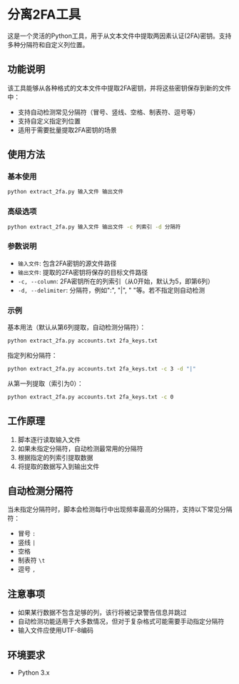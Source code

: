 # 分离2FA工具

这是一个灵活的Python工具，用于从文本文件中提取两因素认证(2FA)密钥。支持多种分隔符和自定义列位置。

## 功能说明

该工具能够从各种格式的文本文件中提取2FA密钥，并将这些密钥保存到新的文件中：
- 支持自动检测常见分隔符（冒号、竖线、空格、制表符、逗号等）
- 支持自定义指定列位置
- 适用于需要批量提取2FA密钥的场景

## 使用方法

### 基本使用

```bash
python extract_2fa.py 输入文件 输出文件
```

### 高级选项

```bash
python extract_2fa.py 输入文件 输出文件 -c 列索引 -d 分隔符
```

### 参数说明

- `输入文件`: 包含2FA密钥的源文件路径
- `输出文件`: 提取的2FA密钥将保存的目标文件路径
- `-c, --column`: 2FA密钥所在的列索引（从0开始，默认为5，即第6列）
- `-d, --delimiter`: 分隔符，例如":", "|", " "等。若不指定则自动检测

### 示例

基本用法（默认从第6列提取，自动检测分隔符）：
```bash
python extract_2fa.py accounts.txt 2fa_keys.txt
```

指定列和分隔符：
```bash
python extract_2fa.py accounts.txt 2fa_keys.txt -c 3 -d "|"
```

从第一列提取（索引为0）：
```bash
python extract_2fa.py accounts.txt 2fa_keys.txt -c 0
```

## 工作原理

1. 脚本逐行读取输入文件
2. 如果未指定分隔符，自动检测最常用的分隔符
3. 根据指定的列索引提取数据
4. 将提取的数据写入到输出文件

## 自动检测分隔符

当未指定分隔符时，脚本会检测每行中出现频率最高的分隔符，支持以下常见分隔符：
- 冒号 `:`
- 竖线 `|`
- 空格 ` `
- 制表符 `\t`
- 逗号 `,`

## 注意事项

- 如果某行数据不包含足够的列，该行将被记录警告信息并跳过
- 自动检测功能适用于大多数情况，但对于复杂格式可能需要手动指定分隔符
- 输入文件应使用UTF-8编码

## 环境要求

- Python 3.x 